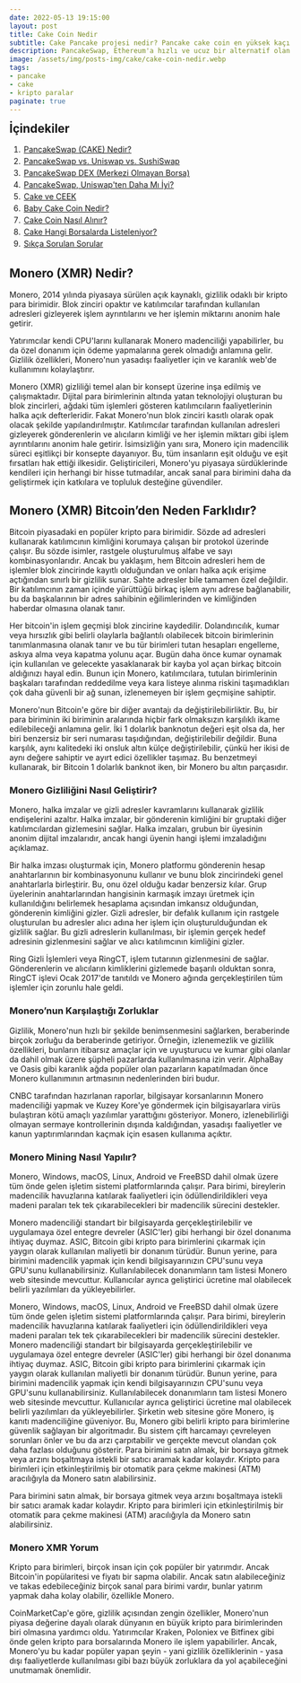 ```yaml
---
date: 2022-05-13 19:15:00
layout: post
title: Cake Coin Nedir
subtitle: Cake Pancake projesi nedir? Pancake cake coin en yüksek kaçı gördü? Kaç adet var?
description: PancakeSwap, Ethereum'a hızlı ve ucuz bir alternatif olan Binance Smart Chain üzerine inşa edilmiş merkezi olmayan bir borsadır.
image: /assets/img/posts-img/cake/cake-coin-nedir.webp
tags:
- pancake
- cake
- kripto paralar
paginate: true
---
```

<b style="text-align:center; font-size: 150%;">İçindekiler</b>
<ol style="margin: 0;">
	<li style="padding: 2px;"><a href="#1">PancakeSwap (CAKE) Nedir?</a></li>
	<li style="padding: 2px;"><a href="#2">PancakeSwap vs. Uniswap vs. SushiSwap</a></li>
	<li style="padding: 2px;"><a href="#8">PancakeSwap DEX (Merkezi Olmayan Borsa)</a></li>
	<li style="padding: 2px;"><a href="#13">PancakeSwap, Uniswap'ten Daha Mı İyi?</a></li>
  	<li style="padding: 2px;"><a href="#18">Cake ve CEEK</a></li>
  	<li style="padding: 2px;"><a href="#19">Baby Cake Coin Nedir?</a></li>
  	<li style="padding: 2px;"><a href="#21">Cake Coin Nasıl Alınır?</a></li>
  	<li style="padding: 2px;"><a href="#22">Cake Hangi Borsalarda Listeleniyor?</a></li>
  	<li style="padding: 2px;"><a href="#23">Sıkça Sorulan Sorular</a></li>
</ol>

<h2>Monero (XMR) Nedir?</h2>
<p>Monero, 2014 yılında piyasaya s&uuml;r&uuml;len a&ccedil;ık kaynaklı, gizlilik odaklı bir kripto para birimidir. Blok zinciri opaktır ve katılımcılar tarafından kullanılan adresleri gizleyerek işlem ayrıntılarını ve her işlemin miktarını anonim hale getirir.</p>
<p>Yatırımcılar kendi CPU'larını kullanarak Monero madenciliği yapabilirler, bu da &ouml;zel donanım i&ccedil;in &ouml;deme yapmalarına gerek olmadığı anlamına gelir. Gizlilik &ouml;zellikleri, Monero'nun yasadışı faaliyetler i&ccedil;in ve karanlık web'de kullanımını kolaylaştırır.</p>
<p>Monero (XMR) gizliliği temel alan bir konsept &uuml;zerine inşa edilmiş ve &ccedil;alışmaktadır. Dijital para birimlerinin altında yatan teknolojiyi oluşturan bu blok zincirleri, ağdaki t&uuml;m işlemleri g&ouml;steren katılımcıların faaliyetlerinin halka a&ccedil;ık defterleridir. Fakat Monero'nun blok zinciri kasıtlı olarak opak olacak şekilde yapılandırılmıştır. Katılımcılar tarafından kullanılan adresleri gizleyerek g&ouml;nderenlerin ve alıcıların kimliği ve her işlemin miktarı gibi işlem ayrıntılarını anonim hale getirir. İsimsizliğin yanı sıra, Monero i&ccedil;in madencilik s&uuml;reci eşitlik&ccedil;i bir konsepte dayanıyor. Bu, t&uuml;m insanların eşit olduğu ve eşit fırsatları hak ettiği ilkesidir. Geliştiricileri, Monero'yu piyasaya s&uuml;rd&uuml;klerinde kendileri i&ccedil;in herhangi bir hisse tutmadılar, ancak sanal para birimini daha da geliştirmek i&ccedil;in katkılara ve topluluk desteğine g&uuml;vendiler.</p>
<h2>Monero (XMR) Bitcoin&rsquo;den Neden Farklıdır?</h2>
<p>Bitcoin piyasadaki en pop&uuml;ler kripto para birimidir. S&ouml;zde ad adresleri kullanarak katılımcının kimliğini korumaya &ccedil;alışan bir protokol &uuml;zerinde &ccedil;alışır. Bu s&ouml;zde isimler, rastgele oluşturulmuş alfabe ve sayı kombinasyonlarıdır. Ancak bu yaklaşım, hem Bitcoin adresleri hem de işlemler blok zincirinde kayıtlı olduğundan ve onları halka a&ccedil;ık erişime a&ccedil;tığından sınırlı bir gizlilik sunar. Sahte adresler bile tamamen &ouml;zel değildir. Bir katılımcının zaman i&ccedil;inde y&uuml;r&uuml;tt&uuml;ğ&uuml; birka&ccedil; işlem aynı adrese bağlanabilir, bu da başkalarının bir adres sahibinin eğilimlerinden ve kimliğinden haberdar olmasına olanak tanır.</p>
<p>Her bitcoin'in işlem ge&ccedil;mişi blok zincirine kaydedilir. Dolandırıcılık, kumar veya hırsızlık gibi belirli olaylarla bağlantılı olabilecek bitcoin birimlerinin tanımlanmasına olanak tanır ve bu t&uuml;r birimleri tutan hesapları engelleme, askıya alma veya kapatma yolunu a&ccedil;ar. Bug&uuml;n daha &ouml;nce kumar oynamak i&ccedil;in kullanılan ve gelecekte yasaklanarak bir kayba yol a&ccedil;an birka&ccedil; bitcoin aldığınızı hayal edin. Bunun i&ccedil;in Monero, katılımcılara, tutulan birimlerinin başkaları tarafından reddedilme veya kara listeye alınma riskini taşımadıkları &ccedil;ok daha g&uuml;venli bir ağ sunan, izlenemeyen bir işlem ge&ccedil;mişine sahiptir.&nbsp;</p>
<p>Monero'nun Bitcoin'e g&ouml;re bir diğer avantajı da değiştirilebilirliktir. Bu, bir para biriminin iki biriminin aralarında hi&ccedil;bir fark olmaksızın karşılıklı ikame edilebileceği anlamına gelir. İki 1 dolarlık banknotun değeri eşit olsa da, her biri benzersiz bir seri numarası taşıdığından, değiştirilebilir değildir. Buna karşılık, aynı kalitedeki iki onsluk altın k&uuml;l&ccedil;e değiştirilebilir, &ccedil;&uuml;nk&uuml; her ikisi de aynı değere sahiptir ve ayırt edici &ouml;zellikler taşımaz. Bu benzetmeyi kullanarak, bir Bitcoin 1 dolarlık banknot iken, bir Monero bu altın par&ccedil;asıdır.</p>
<h3>Monero Gizliliğini Nasıl Geliştirir?</h3>
<p>Monero, halka imzalar ve gizli adresler kavramlarını kullanarak gizlilik endişelerini azaltır. Halka imzalar, bir g&ouml;nderenin kimliğini bir gruptaki diğer katılımcılardan gizlemesini sağlar. Halka imzaları, grubun bir &uuml;yesinin anonim dijital imzalarıdır, ancak hangi &uuml;yenin hangi işlemi imzaladığını a&ccedil;ıklamaz.</p>
<p>Bir halka imzası oluşturmak i&ccedil;in, Monero platformu g&ouml;nderenin hesap anahtarlarının bir kombinasyonunu kullanır ve bunu blok zincirindeki genel anahtarlarla birleştirir. Bu, onu &ouml;zel olduğu kadar benzersiz kılar. Grup &uuml;yelerinin anahtarlarından hangisinin karmaşık imzayı &uuml;retmek i&ccedil;in kullanıldığını belirlemek hesaplama a&ccedil;ısından imkansız olduğundan, g&ouml;nderenin kimliğini gizler. Gizli adresler, bir defalık kullanım i&ccedil;in rastgele oluşturulan bu adresler alıcı adına her işlem i&ccedil;in oluşturulduğundan ek gizlilik sağlar. Bu gizli adreslerin kullanılması, bir işlemin ger&ccedil;ek hedef adresinin gizlenmesini sağlar ve alıcı katılımcının kimliğini gizler.</p>
<p>Ring Gizli İşlemleri veya RingCT, işlem tutarının gizlenmesini de sağlar. G&ouml;nderenlerin ve alıcıların kimliklerini gizlemede başarılı olduktan sonra, RingCT işlevi Ocak 2017'de tanıtıldı ve Monero ağında ger&ccedil;ekleştirilen t&uuml;m işlemler i&ccedil;in zorunlu hale geldi.</p>
<h3>Monero&rsquo;nun Karşılaştığı Zorluklar</h3>
<p>Gizlilik, Monero'nun hızlı bir şekilde benimsenmesini sağlarken, beraberinde bir&ccedil;ok zorluğu da beraberinde getiriyor. &Ouml;rneğin, izlenemezlik ve gizlilik &ouml;zellikleri, bunların itibarsız ama&ccedil;lar i&ccedil;in ve uyuşturucu ve kumar gibi olanlar da dahil olmak &uuml;zere ş&uuml;pheli pazarlarda kullanılmasına izin verir. AlphaBay ve Oasis gibi karanlık ağda pop&uuml;ler olan pazarların kapatılmadan &ouml;nce Monero kullanımının artmasının nedenlerinden biri budur.</p>
<p>CNBC tarafından hazırlanan raporlar, bilgisayar korsanlarının Monero madenciliği yapmak ve Kuzey Kore'ye g&ouml;ndermek i&ccedil;in bilgisayarlara vir&uuml;s bulaştıran k&ouml;t&uuml; ama&ccedil;lı yazılımlar yarattığını g&ouml;steriyor. Monero, izlenebilirliği olmayan sermaye kontrollerinin dışında kaldığından, yasadışı faaliyetler ve kanun yaptırımlarından ka&ccedil;mak i&ccedil;in esasen kullanıma a&ccedil;ıktır.</p>
<h3>Monero Mining Nasıl Yapılır?</h3>
<p>Monero, Windows, macOS, Linux, Android ve FreeBSD dahil olmak &uuml;zere t&uuml;m &ouml;nde gelen işletim sistemi platformlarında &ccedil;alışır. Para birimi, bireylerin madencilik havuzlarına katılarak faaliyetleri i&ccedil;in &ouml;d&uuml;llendirildikleri veya madeni paraları tek tek &ccedil;ıkarabilecekleri bir madencilik s&uuml;recini destekler.</p>
<p>Monero madenciliği standart bir bilgisayarda ger&ccedil;ekleştirilebilir ve uygulamaya &ouml;zel entegre devreler (ASIC'ler) gibi herhangi bir &ouml;zel donanıma ihtiya&ccedil; duymaz. ASIC, Bitcoin gibi kripto para birimlerini &ccedil;ıkarmak i&ccedil;in yaygın olarak kullanılan maliyetli bir donanım t&uuml;r&uuml;d&uuml;r. Bunun yerine, para birimini madencilik yapmak i&ccedil;in kendi bilgisayarınızın CPU'sunu veya GPU'sunu kullanabilirsiniz. Kullanılabilecek donanımların tam listesi Monero web sitesinde mevcuttur. Kullanıcılar ayrıca geliştirici &uuml;cretine mal olabilecek belirli yazılımları da y&uuml;kleyebilirler.</p>
<p>Monero, Windows, macOS, Linux, Android ve FreeBSD dahil olmak &uuml;zere t&uuml;m &ouml;nde gelen işletim sistemi platformlarında &ccedil;alışır. Para birimi, bireylerin madencilik havuzlarına katılarak faaliyetleri i&ccedil;in &ouml;d&uuml;llendirildikleri veya madeni paraları tek tek &ccedil;ıkarabilecekleri bir madencilik s&uuml;recini destekler. Monero madenciliği standart bir bilgisayarda ger&ccedil;ekleştirilebilir ve uygulamaya &ouml;zel entegre devreler (ASIC'ler) gibi herhangi bir &ouml;zel donanıma ihtiya&ccedil; duymaz. ASIC, Bitcoin gibi kripto para birimlerini &ccedil;ıkarmak i&ccedil;in yaygın olarak kullanılan maliyetli bir donanım t&uuml;r&uuml;d&uuml;r. Bunun yerine, para birimini madencilik yapmak i&ccedil;in kendi bilgisayarınızın CPU'sunu veya GPU'sunu kullanabilirsiniz. Kullanılabilecek donanımların tam listesi Monero web sitesinde mevcuttur. Kullanıcılar ayrıca geliştirici &uuml;cretine mal olabilecek belirli yazılımları da y&uuml;kleyebilirler. Şirketin web sitesine g&ouml;re Monero, iş kanıtı madenciliğine g&uuml;veniyor. Bu, Monero gibi belirli kripto para birimlerine g&uuml;venlik sağlayan bir algoritmadır. Bu sistem &ccedil;ift harcamayı &ccedil;evreleyen sorunları &ouml;nler ve bu da arzı &ccedil;arpıtabilir ve ger&ccedil;ekte mevcut olandan &ccedil;ok daha fazlası olduğunu g&ouml;sterir. Para birimini satın almak, bir borsaya gitmek veya arzını boşaltmaya istekli bir satıcı aramak kadar kolaydır. Kripto para birimleri i&ccedil;in etkinleştirilmiş bir otomatik para &ccedil;ekme makinesi (ATM) aracılığıyla da Monero satın alabilirsiniz.</p>
<p>Para birimini satın almak, bir borsaya gitmek veya arzını boşaltmaya istekli bir satıcı aramak kadar kolaydır. Kripto para birimleri i&ccedil;in etkinleştirilmiş bir otomatik para &ccedil;ekme makinesi (ATM) aracılığıyla da Monero satın alabilirsiniz.</p>
<h3>Monero XMR Yorum</h3>
<p>Kripto para birimleri, bir&ccedil;ok insan i&ccedil;in &ccedil;ok pop&uuml;ler bir yatırımdır. Ancak Bitcoin'in pop&uuml;laritesi ve fiyatı bir sapma olabilir. Ancak satın alabileceğiniz ve takas edebileceğiniz bir&ccedil;ok sanal para birimi vardır, bunlar yatırım yapmak daha kolay olabilir, &ouml;zellikle Monero.&nbsp;</p>
<p>CoinMarketCap'e g&ouml;re, gizlilik a&ccedil;ısından zengin &ouml;zellikler, Monero'nun piyasa değerine dayalı olarak d&uuml;nyanın en b&uuml;y&uuml;k kripto para birimlerinden biri olmasına yardımcı oldu. Yatırımcılar Kraken, Poloniex ve Bitfinex gibi &ouml;nde gelen kripto para borsalarında Monero ile işlem yapabilirler. Ancak, Monero'yu bu kadar pop&uuml;ler yapan şeyin - yani gizlilik &ouml;zelliklerinin - yasa dışı faaliyetlerde kullanılması gibi bazı b&uuml;y&uuml;k zorluklara da yol a&ccedil;abileceğini unutmamak &ouml;nemlidir.</p>
